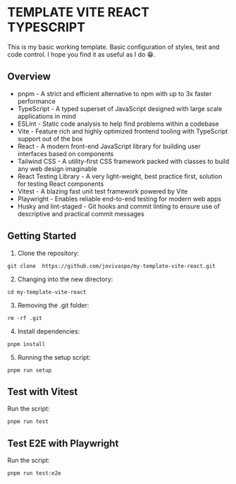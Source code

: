 # TEMPLATE VITE REACT TYPESCRIPT

This is my basic working template. Basic configuration of styles, test and code control. I hope you find it as useful as I do 😁.

## Overview

- pnpm - A strict and efficient alternative to npm with up to 3x faster performance
- TypeScript - A typed superset of JavaScript designed with large scale applications in mind
- ESLint - Static code analysis to help find problems within a codebase
- Vite - Feature rich and highly optimized frontend tooling with TypeScript support out of the box
- React - A modern front-end JavaScript library for building user interfaces based on components
- Tailwind CSS - A utility-first CSS framework packed with classes to build any web design imaginable
- React Testing Library - A very light-weight, best practice first, solution for testing React components
- Vitest - A blazing fast unit test framework powered by Vite
- Playwright - Enables reliable end-to-end testing for modern web apps
- Husky and lint-staged - Git hooks and commit linting to ensure use of descriptive and practical commit messages

## Getting Started

1. Clone the repository:

```
git clone  https://github.com/jovivaspo/my-template-vite-react.git
```

2. Changing into the new directory:

```
cd my-template-vite-react
```

3. Removing the .git folder:

```
rm -rf .git
```

4. Install dependencies:

```
pnpm install
```

5. Running the setup script:

```
pnpm run setup
```

## Test with Vitest

Run the script:

```
pnpm run test
```

## Test E2E with Playwright

Run the script:

```
pnpm run test:e2e
```
